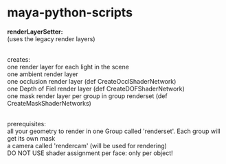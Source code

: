 # maya-python-scripts

**renderLayerSetter:** <br>
(uses the legacy render layers)<br> <br>

creates:<br>
one render layer for each light in the scene <br>
one ambient render layer<br>
one occlusion render layer (def CreateOcclShaderNetwork)<br>
one Depth of Fiel render layer (def CreateDOFShaderNetwork)<br>
one mask render layer per group in group renderset (def CreateMaskShaderNetworks)<br>
<br>

prerequisites:<br>
all your geometry to render in one Group called 'renderset'. Each group will get its own mask<br>
a camera called 'rendercam' (will be used for rendering)<br>
DO NOT USE shader assignment per face: only per object!<br>


